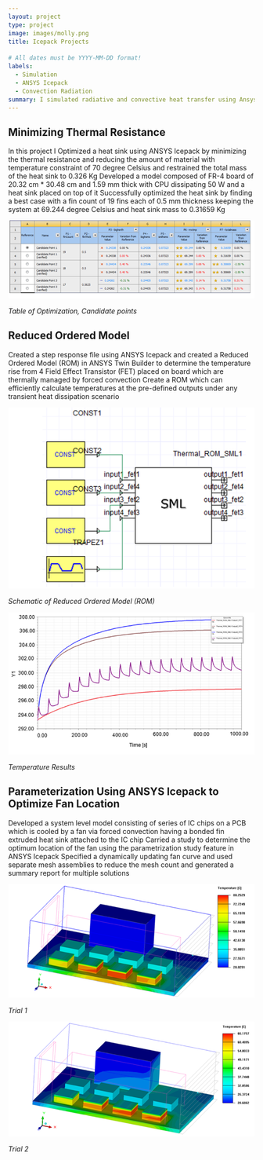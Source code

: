 ```yaml
---
layout: project
type: project
image: images/molly.png
title: Icepack Projects

# All dates must be YYYY-MM-DD format!
labels:
  - Simulation
  - ANSYS Icepack
  - Convection Radiation
summary: I simulated radiative and convective heat transfer using Ansys Fluent.
---
```


## Minimizing Thermal Resistance
In this project I Optimized a heat sink using ANSYS Icepack by minimizing the thermal resistance and reducing the amount of material with temperature constraint of 70 degree Celsius and restrained the total mass of the heat sink to 0.326 Kg
Developed a model composed of FR-4 board of 20.32 cm * 30.48 cm and 1.59 mm thick with CPU dissipating 50 W and a heat sink placed on top of it
Successfully optimized the heat sink by finding a best case with a fin count of 19 fins each of 0.5 mm thickness keeping the system at 69.244 degree Celsius and heat sink mass to 0.31659 Kg


  <img class="ui image" src="../images/Capture7.png">
  
  <em>Table of Optimization, Candidate points</em>

  
 ## Reduced Ordered Model 
Created a step response file using ANSYS Icepack and created a Reduced Ordered Model (ROM) in ANSYS Twin Builder to determine the temperature rise from 4 Field Effect Transistor (FET) placed on board which are thermally managed by forced convection
Create a ROM which can efficiently calculate temperatures at the pre-defined outputs under any transient heat dissipation scenario


  <img class="ui image" src="../images/Capture16.png">
  
  <em>Schematic of Reduced Ordered Model (ROM)</em>
  
  
  
  <img class="ui image" src="../images/Capture17.png">
  

  <em>Temperature Results</em>


 ## Parameterization Using ANSYS Icepack to Optimize Fan Location
Developed a system level model consisting of series of IC chips on a PCB which is cooled by a fan via forced convection having a bonded fin extruded heat sink attached to the IC chip
Carried a study to determine the optimum location of the fan using the parametrization study feature in ANSYS Icepack 
Specified a dynamically updating fan curve and used separate mesh assemblies to reduce the mesh count and generated a summary report for multiple solutions


  <img class="ui image" src="../images/Capture18.png">
  
  <em>Trial 1</em>
  
  
  
  <img class="ui image" src="../images/Capture19.png">
  

  <em>Trial 2</em>



